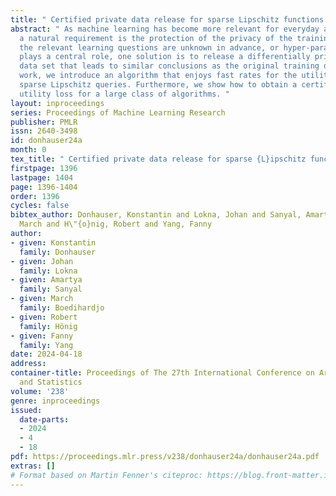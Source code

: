 ```yaml
---
title: " Certified private data release for sparse Lipschitz functions "
abstract: " As machine learning has become more relevant for everyday applications,
  a natural requirement is the protection of the privacy of the training data. When
  the relevant learning questions are unknown in advance, or hyper-parameter tuning
  plays a central role, one solution is to release a differentially private synthetic
  data set that leads to similar conclusions as the original training data. In this
  work, we introduce an algorithm that enjoys fast rates for the utility loss for
  sparse Lipschitz queries. Furthermore, we show how to obtain a certificate for the
  utility loss for a large class of algorithms. "
layout: inproceedings
series: Proceedings of Machine Learning Research
publisher: PMLR
issn: 2640-3498
id: donhauser24a
month: 0
tex_title: " Certified private data release for sparse {L}ipschitz functions "
firstpage: 1396
lastpage: 1404
page: 1396-1404
order: 1396
cycles: false
bibtex_author: Donhauser, Konstantin and Lokna, Johan and Sanyal, Amartya and Boedihardjo,
  March and H\"{o}nig, Robert and Yang, Fanny
author:
- given: Konstantin
  family: Donhauser
- given: Johan
  family: Lokna
- given: Amartya
  family: Sanyal
- given: March
  family: Boedihardjo
- given: Robert
  family: Hönig
- given: Fanny
  family: Yang
date: 2024-04-18
address:
container-title: Proceedings of The 27th International Conference on Artificial Intelligence
  and Statistics
volume: '238'
genre: inproceedings
issued:
  date-parts:
  - 2024
  - 4
  - 18
pdf: https://proceedings.mlr.press/v238/donhauser24a/donhauser24a.pdf
extras: []
# Format based on Martin Fenner's citeproc: https://blog.front-matter.io/posts/citeproc-yaml-for-bibliographies/
---
```

